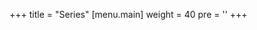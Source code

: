 +++
title = "Series"
[menu.main]
  weight = 40
  pre = '<i aria-hidden="true" class="fas fa-fw fa-columns"></i>'
+++
